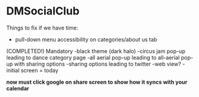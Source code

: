 DMSocialClub
============

Things to fix if we have time:
  - pull-down menu accessibility on categories/about us tab

(COMPLETED!) Mandatory
  -black theme (dark halo)
  -circus jam pop-up leading to dance category page
  -all aerial pop-up leading to all-aerial pop-up with sharing options
    -sharing options leading to twitter
    -web view?
  -initial screen = today
  
  
  **now must click google on share screen to show how it syncs with your calendar**
